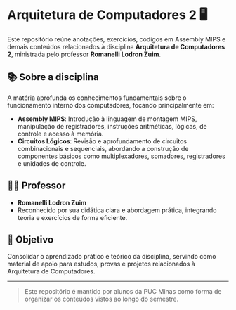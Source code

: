 # Arquitetura de Computadores 2 🖥️

Este repositório reúne anotações, exercícios, códigos em Assembly MIPS e demais conteúdos relacionados à disciplina **Arquitetura de Computadores 2**, ministrada pelo professor **Romanelli Lodron Zuim**.

## 📚 Sobre a disciplina

A matéria aprofunda os conhecimentos fundamentais sobre o funcionamento interno dos computadores, focando principalmente em:

- **Assembly MIPS**: Introdução à linguagem de montagem MIPS, manipulação de registradores, instruções aritméticas, lógicas, de controle e acesso à memória.
- **Circuitos Lógicos**: Revisão e aprofundamento de circuitos combinacionais e sequenciais, abordando a construção de componentes básicos como multiplexadores, somadores, registradores e unidades de controle.

## 👨‍🏫 Professor

- **Romanelli Lodron Zuim**
- Reconhecido por sua didática clara e abordagem prática, integrando teoria e exercícios de forma eficiente.


## 🎯 Objetivo

Consolidar o aprendizado prático e teórico da disciplina, servindo como material de apoio para estudos, provas e projetos relacionados à Arquitetura de Computadores.

---

> Este repositório é mantido por alunos da PUC Minas como forma de organizar os conteúdos vistos ao longo do semestre.